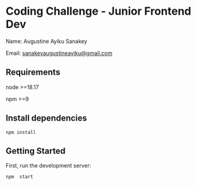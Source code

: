 # Coding Challenge - Junior Frontend Dev
Name: Augustine Ayiku Sanakey

Email: sanakeyaugustineayiku@gmail.com

## Requirements

node >=18.17

npm  >=9


## Install dependencies

```
npm install
```

## Getting Started

First, run the development server:

```bash
npm  start
```




